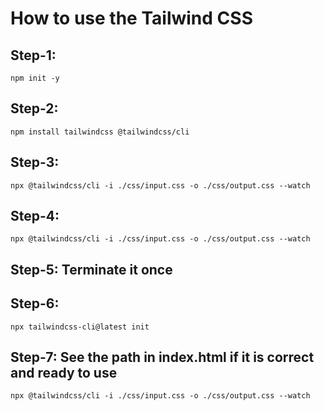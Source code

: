# How to use the Tailwind CSS
## Step-1:
```
npm init -y
```
## Step-2:
```
npm install tailwindcss @tailwindcss/cli
```
## Step-3:
```
npx @tailwindcss/cli -i ./css/input.css -o ./css/output.css --watch
```
## Step-4:
```
npx @tailwindcss/cli -i ./css/input.css -o ./css/output.css --watch
```
## Step-5: Terminate it once
## Step-6:
```
npx tailwindcss-cli@latest init
```
## Step-7: See the path in index.html if it is correct and ready to use
```
npx @tailwindcss/cli -i ./css/input.css -o ./css/output.css --watch
```